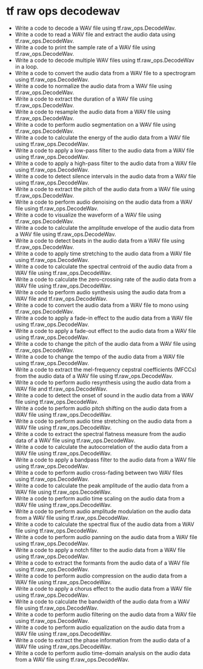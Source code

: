 # tf raw ops decodewav

- Write a code to decode a WAV file using tf.raw_ops.DecodeWav.
- Write a code to read a WAV file and extract the audio data using tf.raw_ops.DecodeWav.
- Write a code to print the sample rate of a WAV file using tf.raw_ops.DecodeWav.
- Write a code to decode multiple WAV files using tf.raw_ops.DecodeWav in a loop.
- Write a code to convert the audio data from a WAV file to a spectrogram using tf.raw_ops.DecodeWav.
- Write a code to normalize the audio data from a WAV file using tf.raw_ops.DecodeWav.
- Write a code to extract the duration of a WAV file using tf.raw_ops.DecodeWav.
- Write a code to resample the audio data from a WAV file using tf.raw_ops.DecodeWav.
- Write a code to perform audio segmentation on a WAV file using tf.raw_ops.DecodeWav.
- Write a code to calculate the energy of the audio data from a WAV file using tf.raw_ops.DecodeWav.
- Write a code to apply a low-pass filter to the audio data from a WAV file using tf.raw_ops.DecodeWav.
- Write a code to apply a high-pass filter to the audio data from a WAV file using tf.raw_ops.DecodeWav.
- Write a code to detect silence intervals in the audio data from a WAV file using tf.raw_ops.DecodeWav.
- Write a code to extract the pitch of the audio data from a WAV file using tf.raw_ops.DecodeWav.
- Write a code to perform audio denoising on the audio data from a WAV file using tf.raw_ops.DecodeWav.
- Write a code to visualize the waveform of a WAV file using tf.raw_ops.DecodeWav.
- Write a code to calculate the amplitude envelope of the audio data from a WAV file using tf.raw_ops.DecodeWav.
- Write a code to detect beats in the audio data from a WAV file using tf.raw_ops.DecodeWav.
- Write a code to apply time stretching to the audio data from a WAV file using tf.raw_ops.DecodeWav.
- Write a code to calculate the spectral centroid of the audio data from a WAV file using tf.raw_ops.DecodeWav.
- Write a code to calculate the zero-crossing rate of the audio data from a WAV file using tf.raw_ops.DecodeWav.
- Write a code to perform audio synthesis using the audio data from a WAV file and tf.raw_ops.DecodeWav.
- Write a code to convert the audio data from a WAV file to mono using tf.raw_ops.DecodeWav.
- Write a code to apply a fade-in effect to the audio data from a WAV file using tf.raw_ops.DecodeWav.
- Write a code to apply a fade-out effect to the audio data from a WAV file using tf.raw_ops.DecodeWav.
- Write a code to change the pitch of the audio data from a WAV file using tf.raw_ops.DecodeWav.
- Write a code to change the tempo of the audio data from a WAV file using tf.raw_ops.DecodeWav.
- Write a code to extract the mel-frequency cepstral coefficients (MFCCs) from the audio data of a WAV file using tf.raw_ops.DecodeWav.
- Write a code to perform audio resynthesis using the audio data from a WAV file and tf.raw_ops.DecodeWav.
- Write a code to detect the onset of sound in the audio data from a WAV file using tf.raw_ops.DecodeWav.
- Write a code to perform audio pitch shifting on the audio data from a WAV file using tf.raw_ops.DecodeWav.
- Write a code to perform audio time stretching on the audio data from a WAV file using tf.raw_ops.DecodeWav.
- Write a code to extract the spectral flatness measure from the audio data of a WAV file using tf.raw_ops.DecodeWav.
- Write a code to calculate the autocorrelation of the audio data from a WAV file using tf.raw_ops.DecodeWav.
- Write a code to apply a bandpass filter to the audio data from a WAV file using tf.raw_ops.DecodeWav.
- Write a code to perform audio cross-fading between two WAV files using tf.raw_ops.DecodeWav.
- Write a code to calculate the peak amplitude of the audio data from a WAV file using tf.raw_ops.DecodeWav.
- Write a code to perform audio time scaling on the audio data from a WAV file using tf.raw_ops.DecodeWav.
- Write a code to perform audio amplitude modulation on the audio data from a WAV file using tf.raw_ops.DecodeWav.
- Write a code to calculate the spectral flux of the audio data from a WAV file using tf.raw_ops.DecodeWav.
- Write a code to perform audio panning on the audio data from a WAV file using tf.raw_ops.DecodeWav.
- Write a code to apply a notch filter to the audio data from a WAV file using tf.raw_ops.DecodeWav.
- Write a code to extract the formants from the audio data of a WAV file using tf.raw_ops.DecodeWav.
- Write a code to perform audio compression on the audio data from a WAV file using tf.raw_ops.DecodeWav.
- Write a code to apply a chorus effect to the audio data from a WAV file using tf.raw_ops.DecodeWav.
- Write a code to calculate the bandwidth of the audio data from a WAV file using tf.raw_ops.DecodeWav.
- Write a code to perform audio filtering on the audio data from a WAV file using tf.raw_ops.DecodeWav.
- Write a code to perform audio equalization on the audio data from a WAV file using tf.raw_ops.DecodeWav.
- Write a code to extract the phase information from the audio data of a WAV file using tf.raw_ops.DecodeWav.
- Write a code to perform audio time-domain analysis on the audio data from a WAV file using tf.raw_ops.DecodeWav.